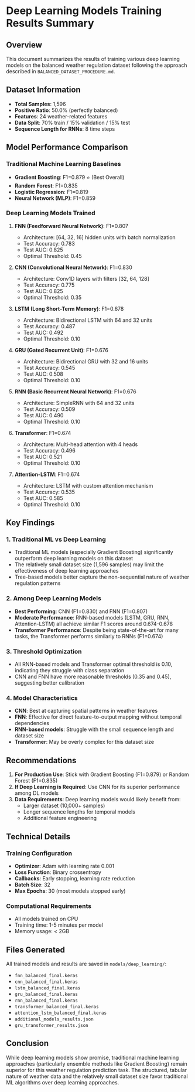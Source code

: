 # Deep Learning Models Training Results Summary

## Overview

This document summarizes the results of training various deep learning models on the balanced weather regulation dataset following the approach described in `BALANCED_DATASET_PROCEDURE.md`.

## Dataset Information

- **Total Samples**: 1,596
- **Positive Ratio**: 50.0% (perfectly balanced)
- **Features**: 24 weather-related features
- **Data Split**: 70% train / 15% validation / 15% test
- **Sequence Length for RNNs**: 8 time steps

## Model Performance Comparison

### Traditional Machine Learning Baselines
- **Gradient Boosting**: F1=0.879 ⭐ (Best Overall)
- **Random Forest**: F1=0.835
- **Logistic Regression**: F1=0.819
- **Neural Network (MLP)**: F1=0.859

### Deep Learning Models Trained

1. **FNN (Feedforward Neural Network)**: F1=0.807
   - Architecture: [64, 32, 16] hidden units with batch normalization
   - Test Accuracy: 0.783
   - Test AUC: 0.825
   - Optimal Threshold: 0.45

2. **CNN (Convolutional Neural Network)**: F1=0.830
   - Architecture: Conv1D layers with filters [32, 64, 128]
   - Test Accuracy: 0.775
   - Test AUC: 0.825
   - Optimal Threshold: 0.35

3. **LSTM (Long Short-Term Memory)**: F1=0.678
   - Architecture: Bidirectional LSTM with 64 and 32 units
   - Test Accuracy: 0.487
   - Test AUC: 0.492
   - Optimal Threshold: 0.10

4. **GRU (Gated Recurrent Unit)**: F1=0.676
   - Architecture: Bidirectional GRU with 32 and 16 units
   - Test Accuracy: 0.545
   - Test AUC: 0.508
   - Optimal Threshold: 0.10

5. **RNN (Basic Recurrent Neural Network)**: F1=0.676
   - Architecture: SimpleRNN with 64 and 32 units
   - Test Accuracy: 0.509
   - Test AUC: 0.490
   - Optimal Threshold: 0.10

6. **Transformer**: F1=0.674
   - Architecture: Multi-head attention with 4 heads
   - Test Accuracy: 0.496
   - Test AUC: 0.521
   - Optimal Threshold: 0.10

7. **Attention-LSTM**: F1=0.674
   - Architecture: LSTM with custom attention mechanism
   - Test Accuracy: 0.535
   - Test AUC: 0.585
   - Optimal Threshold: 0.10

## Key Findings

### 1. Traditional ML vs Deep Learning
- Traditional ML models (especially Gradient Boosting) significantly outperform deep learning models on this dataset
- The relatively small dataset size (1,596 samples) may limit the effectiveness of deep learning approaches
- Tree-based models better capture the non-sequential nature of weather regulation patterns

### 2. Among Deep Learning Models
- **Best Performing**: CNN (F1=0.830) and FNN (F1=0.807)
- **Moderate Performance**: RNN-based models (LSTM, GRU, RNN, Attention-LSTM) all achieve similar F1 scores around 0.674-0.678
- **Transformer Performance**: Despite being state-of-the-art for many tasks, the Transformer performs similarly to RNNs (F1=0.674)

### 3. Threshold Optimization
- All RNN-based models and Transformer optimal threshold is 0.10, indicating they struggle with class separation
- CNN and FNN have more reasonable thresholds (0.35 and 0.45), suggesting better calibration

### 4. Model Characteristics
- **CNN**: Best at capturing spatial patterns in weather features
- **FNN**: Effective for direct feature-to-output mapping without temporal dependencies
- **RNN-based models**: Struggle with the small sequence length and dataset size
- **Transformer**: May be overly complex for this dataset size

## Recommendations

1. **For Production Use**: Stick with Gradient Boosting (F1=0.879) or Random Forest (F1=0.835)
2. **If Deep Learning is Required**: Use CNN for its superior performance among DL models
3. **Data Requirements**: Deep learning models would likely benefit from:
   - Larger dataset (10,000+ samples)
   - Longer sequence lengths for temporal models
   - Additional feature engineering

## Technical Details

### Training Configuration
- **Optimizer**: Adam with learning rate 0.001
- **Loss Function**: Binary crossentropy
- **Callbacks**: Early stopping, learning rate reduction
- **Batch Size**: 32
- **Max Epochs**: 30 (most models stopped early)

### Computational Requirements
- All models trained on CPU
- Training time: 1-5 minutes per model
- Memory usage: < 2GB

## Files Generated

All trained models and results are saved in `models/deep_learning/`:
- `fnn_balanced_final.keras`
- `cnn_balanced_final.keras`
- `lstm_balanced_final.keras`
- `gru_balanced_final.keras`
- `rnn_balanced_final.keras`
- `transformer_balanced_final.keras`
- `attention_lstm_balanced_final.keras`
- `additional_models_results.json`
- `gru_transformer_results.json`

## Conclusion

While deep learning models show promise, traditional machine learning approaches (particularly ensemble methods like Gradient Boosting) remain superior for this weather regulation prediction task. The structured, tabular nature of weather data and the relatively small dataset size favor traditional ML algorithms over deep learning approaches.